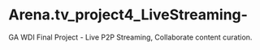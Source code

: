 # Arena.tv_project4_LiveStreaming-
GA WDI Final Project - Live P2P Streaming, Collaborate content curation. 
